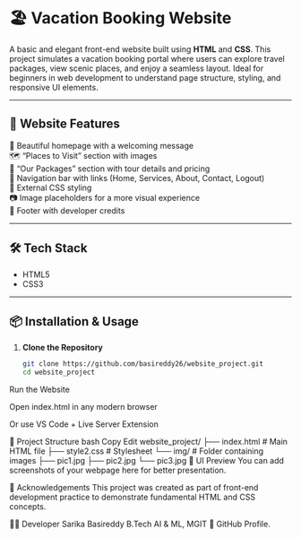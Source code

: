 # 🏖️ Vacation Booking Website

A basic and elegant front-end website built using **HTML** and **CSS**. This project simulates a vacation booking portal where users can explore travel packages, view scenic places, and enjoy a seamless layout. Ideal for beginners in web development to understand page structure, styling, and responsive UI elements.

---

## 🌟 Website Features

🌴 Beautiful homepage with a welcoming message  
🗺️ “Places to Visit” section with images  
💼 “Our Packages” section with tour details and pricing  
🧭 Navigation bar with links (Home, Services, About, Contact, Logout)  
🎨 External CSS styling  
📷 Image placeholders for a more visual experience  
🧾 Footer with developer credits  

---

## 🛠️ Tech Stack

- HTML5  
- CSS3

---

## 📦 Installation & Usage

1. **Clone the Repository**
   ```bash
   git clone https://github.com/basireddy26/website_project.git
   cd website_project
Run the Website

Open index.html in any modern browser

Or use VS Code + Live Server Extension

🎯 Project Structure
bash
Copy
Edit
website_project/
├── index.html          # Main HTML file
├── style2.css          # Stylesheet
└── img/                # Folder containing images
    ├── pic1.jpg
    ├── pic2.jpg
    └── pic3.jpg
🎨 UI Preview
You can add screenshots of your webpage here for better presentation.

🙌 Acknowledgements
This project was created as part of front-end development practice to demonstrate fundamental HTML and CSS concepts.

👩‍💻 Developer
Sarika Basireddy
B.Tech AI & ML, MGIT
🔗 GitHub Profile.
